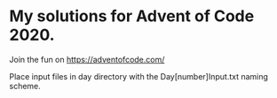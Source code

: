 # My solutions for Advent of Code 2020.

Join the fun on https://adventofcode.com/

Place input files in day directory with the Day[number]Input.txt naming scheme.

